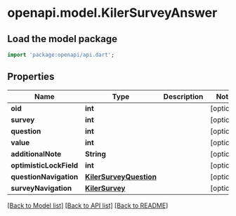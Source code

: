# openapi.model.KilerSurveyAnswer

## Load the model package
```dart
import 'package:openapi/api.dart';
```

## Properties
Name | Type | Description | Notes
------------ | ------------- | ------------- | -------------
**oid** | **int** |  | [optional] 
**survey** | **int** |  | [optional] 
**question** | **int** |  | [optional] 
**value** | **int** |  | [optional] 
**additionalNote** | **String** |  | [optional] 
**optimisticLockField** | **int** |  | [optional] 
**questionNavigation** | [**KilerSurveyQuestion**](KilerSurveyQuestion.md) |  | [optional] 
**surveyNavigation** | [**KilerSurvey**](KilerSurvey.md) |  | [optional] 

[[Back to Model list]](../README.md#documentation-for-models) [[Back to API list]](../README.md#documentation-for-api-endpoints) [[Back to README]](../README.md)


